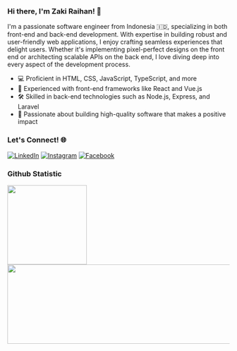 ### Hi there, I'm Zaki Raihan! 👋

I'm a passionate software engineer from Indonesia 🇮🇩, specializing in both front-end and back-end development. With expertise in building robust and user-friendly web applications, I enjoy crafting seamless experiences that delight users. Whether it's implementing pixel-perfect designs on the front end or architecting scalable APIs on the back end, I love diving deep into every aspect of the development process.

- 💻 Proficient in HTML, CSS, JavaScript, TypeScript, and more
- 🌟 Experienced with front-end frameworks like React and Vue.js
- 🛠️ Skilled in back-end technologies such as Node.js, Express, and Laravel
- 🚀 Passionate about building high-quality software that makes a positive impact

### Let's Connect! 🌐

[![LinkedIn](https://img.shields.io/badge/LinkedIn-0077B5?style=for-the-badge&logo=linkedin&logoColor=white)](https://www.linkedin.com/in/zakiraihanddz)
[![Instagram](https://img.shields.io/badge/Instagram-E4405F?style=for-the-badge&logo=instagram&logoColor=white)](https://www.instagram.com/_raihanddz)
[![Facebook](https://img.shields.io/badge/Facebook-1877F2?style=for-the-badge&logo=facebook&logoColor=white)](https://www.facebook.com/ZakiRaihan4636)

### Github Statistic
<p align="left">
<a href="https://github.com/zakiraihan4636">
  <img height="180em" src="https://github-readme-stats-eight-theta.vercel.app/api?username=ZakiRaihan4636&show_icons=true&theme=algolia&include_all_commits=true&count_private=true"/>
  <img height="180em" width="1000rem" src="https://github-readme-stats-eight-theta.vercel.app/api/top-langs/?username=ZakiRaihan4636&layout=compact&layout=compact&theme=algolia"/>
</a>
</p>
